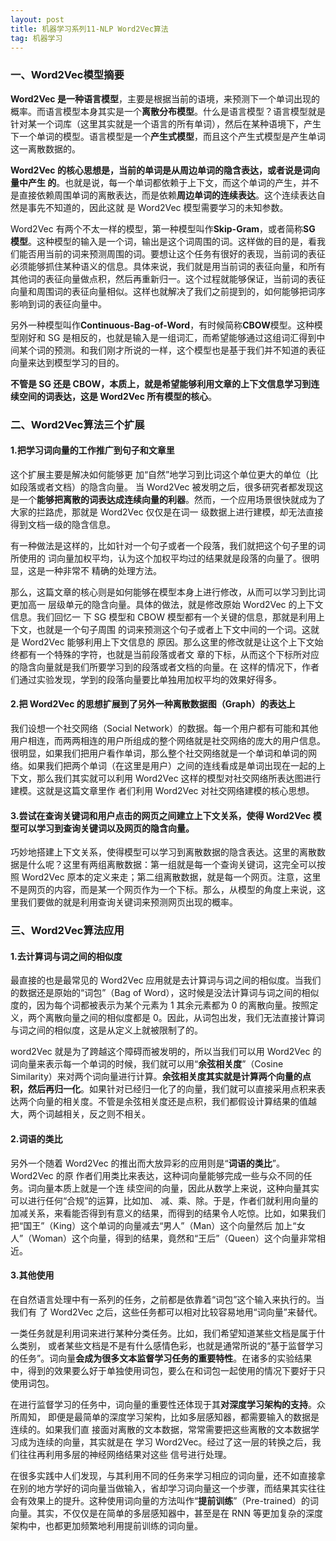 ```yaml
---
layout: post
title: 机器学习系列11-NLP Word2Vec算法
tag: 机器学习
---
```


### 一、Word2Vec模型摘要

**Word2Vec 是一种语言模型**，主要是根据当前的语境，来预测下一个单词出现的概率。而语言模型本身其实是一个**离散分布模型**。什么是语言模型？语言模型就是针对某一个词库（这里其实就是一个语言的所有单词），然后在某种语境下，产生下一个单词的模型。语言模型是一个**产生式模型**，而且这个产生式模型是产生单词这一离散数据的。

**Word2Vec 的核心思想是，当前的单词是从周边单词的隐含表达，或者说是词向量中产生 的**。也就是说，每一个单词都依赖于上下文，而这个单词的产生，并不是直接依赖周围单词的离散表达，而是依赖**周边单词的连续表达**。这个连续表达自然是事先不知道的，因此这就 是 Word2Vec 模型需要学习的未知参数。

Word2Vec 有两个不太一样的模型，第一种模型叫作**Skip-Gram**，或者简称**SG 模型**。这种模型的输入是一个词，输出是这个词周围的词。这样做的目的是，看我们能否用当前的词来预测周围的词。要想让这个任务有很好的表现，当前词的表征必须能够抓住某种语义的信息。具体来说，我们就是用当前词的表征向量，和所有其他词的表征向量做点积，然后再重新归一。这个过程就能够保证，当前词的表征向量和周围词的表征向量相似。这样也就解决了我们之前提到的，如何能够把词序影响到词的表征向量中。

另外一种模型叫作**Continuous-Bag-of-Word**，有时候简称**CBOW**模型。这种模型刚好和 SG 是相反的，也就是输入是一组词汇，而希望能够通过这组词汇得到中间某个词的预测。和我们刚才所说的一样，这个模型也是基于我们并不知道的表征向量来达到模型学习的目的。

**不管是 SG 还是 CBOW，本质上，就是希望能够利用文章的上下文信息学习到连续空间的词表达，这是 Word2Vec 所有模型的核心**。

### 二、Word2Vec算法三个扩展

#### 1.把学习词向量的工作推广到句子和文章里

这个扩展主要是解决如何能够更 加“自然”地学习到比词这个单位更大的单位（比如段落或者文档）的隐含向量。
当 Word2Vec 被发明之后，很多研究者都发现这是一个**能够把离散的词表达成连续向量的利器**。然而，一个应用场景很快就成为了大家的拦路虎，那就是 Word2Vec 仅仅是在词一 级数据上进行建模，却无法直接得到文档一级的隐含信息。

有一种做法是这样的，比如针对一个句子或者一个段落，我们就把这个句子里的词所使用的 词向量加权平均，认为这个加权平均过的结果就是段落的向量了。很明显，这是一种非常不 精确的处理方法。

那么，这篇文章的核心则是如何能够在模型本身上进行修改，从而可以学习到比词更加高一 层级单元的隐含向量。具体的做法，就是修改原始 Word2Vec 的上下文信息。我们回忆一 下 SG 模型和 CBOW 模型都有一个关键的信息，那就是利用上下文，也就是一个句子周围 的词来预测这个句子或者上下文中间的一个词。这就是 Word2Vec 能够利用上下文信息的 原因。那么这里的修改就是让这个上下文始终都有一个特殊的字符，也就是当前段落或者文 章的下标，从而这个下标所对应的隐含向量就是我们所要学习到的段落或者文档的向量。在 这样的情况下，作者们通过实验发现，学到的段落向量要比单独用加权平均的效果好得多。

#### 2.把 Word2Vec 的思想扩展到了另外一种离散数据图（Graph）的表达上

我们设想一个社交网络（Social Network）的数据。每一个用户都有可能和其他用户相连，而两两相连的用户所组成的整个网络就是社交网络的庞大的用户信息。很明显，如果我们把用户看作单词，那么整个社交网络就是一个单词和单词的网络。如果我们把两个单词（在这里是用户）之间的连线看成是单词出现在一起的上下文，那么我们其实就可以利用 Word2Vec 这样的模型对社交网络所表达图进行建模。这就是这篇文章里作 者们利用 Word2Vec 对社交网络建模的核心思想。

#### 3.尝试在查询关键词和用户点击的网页之间建立上下文关系，使得 Word2Vec 模型可以学习到查询关键词以及网页的隐含向量。

巧妙地搭建上下文关系，使得模型可以学习到离散数据的隐含表达。这里的离散数据是什么呢？这里有两组离散数据：第一组就是每一个查询关键词，这完全可以按照 Word2Vec 原本的定义来走；第二组离散数据，就是每一个网页。注意，这里不是网页的内容，而是某一个网页作为一个下标。那么，从模型的角度上来说，这里我们要做的就是利用查询关键词来预测网页出现的概率。

### 三、Word2Vec算法应用

#### 1.去计算词与词之间的相似度

最直接的也是最常见的 Word2Vec 应用就是去计算词与词之间的相似度。当我们的数据还是原始的“词包”（Bag of Word），这时候是没法计算词与词之间的相似度的，因为每个词都被表示为某个元素为 1 其余元素都为 0 的离散向量。按照定义，两个离散向量之间的相似度都是 0。因此，从词包出发，我们无法直接计算词与词之间的相似度，这是从定义上就被限制了的。

word2Vec 就是为了跨越这个障碍而被发明的，所以当我们可以用 Word2Vec 的词向量来表示每一个单词的时候，我们就可以用“**余弦相关度**”（Cosine Similarity）来对两个词向量进行计算。**余弦相关度其实就是计算两个向量的点积，然后再归一化**。如果针对已经归一化了的向量，我们就可以直接采用点积来表达两个向量的相关度。不管是余弦相关度还是点积，我们都假设计算结果的值越大，两个词越相关，反之则不相关。

#### 2.词语的类比

另外一个随着 Word2Vec 的推出而大放异彩的应用则是“**词语的类比**”。Word2Vec 的原 作者们用类比来表达，这种词向量能够完成一些与众不同的任务。词向量本质上就是一个连 续空间的向量，因此从数学上来说，这种向量其实可以进行任何“合规”的运算，比如加、 减、乘、除。于是，作者们就利用向量的加减关系，来看能否得到有意义的结果，而得到的结果令人吃惊。比如，如果我们把“国王”（King）这个单词的向量减去“男人”（Man）这个向量然后 加上“女人”（Woman）这个向量，得到的结果，竟然和“王后”（Queen）这个向量非常相近。

#### 3.其他使用

在自然语言处理中有一系列的任务，之前都是依靠着“词包”这个输入来执行的。当我们有 了 Word2Vec 之后，这些任务都可以相对比较容易地用“词向量”来替代。

一类任务就是利用词来进行某种分类任务。比如，我们希望知道某些文档是属于什么类别， 或者某些文档是不是有什么感情色彩，也就是通常所说的“基于监督学习的任务”。词向量**会成为很多文本监督学习任务的重要特性**。在诸多的实验结果中，得到的效果要么好于单独使用词包，要么在和词包一起使用的情况下要好于只使用词包。

在进行监督学习的任务中，词向量的重要性还体现于其**对深度学习架构的支持**。众所周知， 即便是最简单的深度学习架构，比如多层感知器，都需要输入的数据是连续的。如果我们直 接面对离散的文本数据，常常需要把这些离散的文本数据学习成为连续的向量，其实就是在 学习 Word2Vec。经过了这一层的转换之后，我们往往再利用多层的神经网络结果对这些 信号进行处理。

在很多实践中人们发现，与其利用不同的任务来学习相应的词向量，还不如直接拿在别的地方学好的词向量当做输入，省却学习词向量这一个步骤，而结果其实往往会有效果上的提升。这种使用词向量的方法叫作“**提前训练**”（Pre-trained）的词向量。其实，不仅仅是在简单的多层感知器中，甚至是在 RNN 等更加复杂的深度架构中，也都更加频繁地利用提前训练的词向量。
